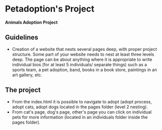 # Petadoption's Project
<b> Animals Adoption Project </b>

## Guidelines 

- Creation of a website that nests several pages deep, with proper project structure. Some part of your website needs to nest at least three levels deep. The page can be about anything where it is appropriate to write individual bios (for at least 5 individuals/ separate things) such as a sports team, a pet adoption, band, books in a book store, paintings in an art gallery, etc.

## The project 
- From the index.html it is possible to navigate to adopt (adopt process, adopt cats, adopt dogs located in the pages folder (level 2 nesting). 
- From cat's page, dog's page, other's page you can click on individual pets for more information (located in an individuals folder inside the pages folder). 
